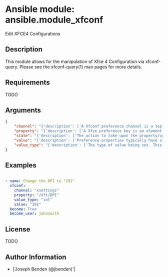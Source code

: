 # Ansible module: ansible.module_xfconf


Edit XFCE4 Configurations

## Description

This module allows for the manipulation of Xfce 4 Configuration via xfconf-query.  Please see the xfconf-query(1) man pages for more details.

## Requirements

TODO

## Arguments

``` json
{
    "channel": "{'description': ['A Xfconf preference channel is a top-level tree key, inside of the Xfconf repository that corresponds to the location for which all application properties/keys are stored. See man xfconf-query(1)'], 'required': True}",
    "property": "{'description': ['A Xfce preference key is an element in the Xfconf repository that corresponds to an application preference. See man xfconf-query(1)'], 'required': True}",
    "state": "{'description': ['The action to take upon the property/value.'], 'choices': ['get', 'present', 'absent'], 'default': 'present'}",
    "value": "{'description': ['Preference properties typically have simple values such as strings, integers, or lists of strings and integers. This is ignored if the state is "get". See man xfconf-query(1)']}",
    "value_type": "{'description': ['The type of value being set. This is ignored if the state is "get".'], 'choices': ['int', 'bool', 'float', 'string']}",
}
```

## Examples


``` yaml

- name: Change the DPI to "192"
  xfconf:
    channel: "xsettings"
    property: "/Xft/DPI"
    value_type: "int"
    value: "192"
  become: True
  become_user: johnsmith


```

## License

TODO

## Author Information
  - ['Joseph Benden (@jbenden)']
